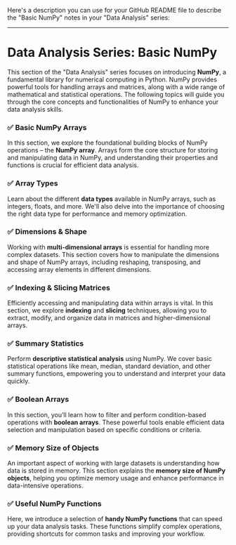 Here's a description you can use for your GitHub README file to describe the "Basic NumPy" notes in your "Data Analysis" series:

---

# Data Analysis Series: Basic NumPy

This section of the "Data Analysis" series focuses on introducing **NumPy**, a fundamental library for numerical computing in Python. NumPy provides powerful tools for handling arrays and matrices, along with a wide range of mathematical and statistical operations. The following topics will guide you through the core concepts and functionalities of NumPy to enhance your data analysis skills.

### ✅ **Basic NumPy Arrays**
In this section, we explore the foundational building blocks of NumPy operations – the **NumPy array**. Arrays form the core structure for storing and manipulating data in NumPy, and understanding their properties and functions is crucial for efficient data analysis.

### ✅ **Array Types**
Learn about the different **data types** available in NumPy arrays, such as integers, floats, and more. We'll also delve into the importance of choosing the right data type for performance and memory optimization.

### ✅ **Dimensions & Shape**
Working with **multi-dimensional arrays** is essential for handling more complex datasets. This section covers how to manipulate the dimensions and shape of NumPy arrays, including reshaping, transposing, and accessing array elements in different dimensions.

### ✅ **Indexing & Slicing Matrices**
Efficiently accessing and manipulating data within arrays is vital. In this section, we explore **indexing** and **slicing** techniques, allowing you to extract, modify, and organize data in matrices and higher-dimensional arrays.

### ✅ **Summary Statistics**
Perform **descriptive statistical analysis** using NumPy. We cover basic statistical operations like mean, median, standard deviation, and other summary functions, empowering you to understand and interpret your data quickly.

### ✅ **Boolean Arrays**
In this section, you’ll learn how to filter and perform condition-based operations with **boolean arrays**. These powerful tools enable efficient data selection and manipulation based on specific conditions or criteria.

### ✅ **Memory Size of Objects**
An important aspect of working with large datasets is understanding how data is stored in memory. This section explains the **memory size of NumPy objects**, helping you optimize memory usage and enhance performance in data-intensive operations.

### ✅ **Useful NumPy Functions**
Here, we introduce a selection of **handy NumPy functions** that can speed up your data analysis tasks. These functions simplify complex operations, providing shortcuts for common tasks and improving your workflow.
